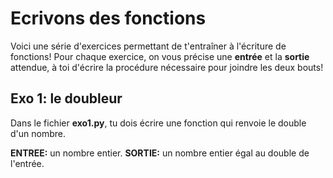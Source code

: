 # Ecrivons des fonctions
 
Voici une série d'exercices permettant de t'entraîner à l'écriture de fonctions! Pour chaque exercice, on vous précise une **entrée** et la **sortie** attendue, à toi d'écrire la procédure nécessaire pour joindre les deux bouts!

## Exo 1: le doubleur

Dans le fichier **exo1.py**, tu dois écrire une fonction qui renvoie le double d'un nombre.

**ENTREE:** un nombre entier.
**SORTIE:** un nombre entier égal au double de l'entrée.
